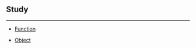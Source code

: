 ## Study
---
* [Function](https://github.com/JongsooPark1/JavaScript/tree/master/Function)

* [Object](https://github.com/JongsooPark1/JavaScript/tree/master/Object)
